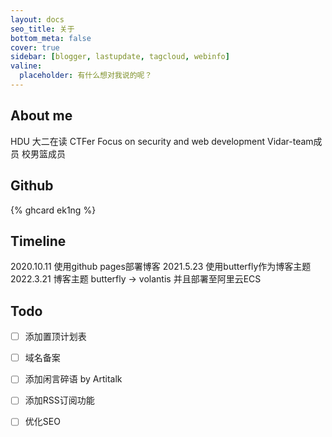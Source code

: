 ```yaml
---
layout: docs
seo_title: 关于
bottom_meta: false
cover: true
sidebar: [blogger, lastupdate, tagcloud, webinfo]
valine:
  placeholder: 有什么想对我说的呢？
---
```

## About me
HDU 大二在读 CTFer
Focus on security and web development
Vidar-team成员 
校男篮成员

## Github
{% ghcard ek1ng %}

## Timeline
2020.10.11 使用github pages部署博客
2021.5.23 使用butterfly作为博客主题
2022.3.21 博客主题 butterfly -> volantis 并且部署至阿里云ECS

## Todo
- [ ] 添加置顶计划表
- [ ] 域名备案
- [ ] 添加闲言碎语 by Artitalk
- [ ] 添加RSS订阅功能
- [ ] 优化SEO






